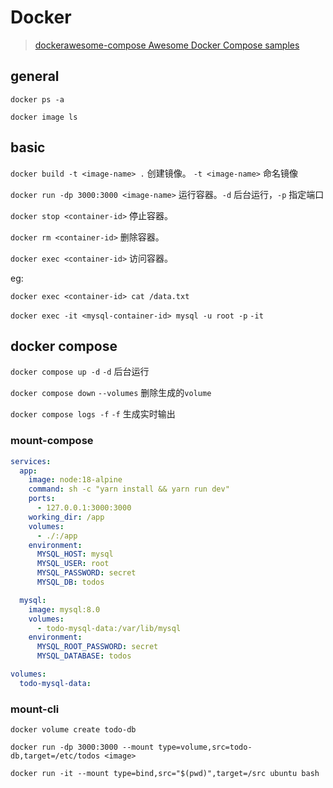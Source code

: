 # Docker

>[dockerawesome-compose Awesome Docker Compose samples](https://github.com/docker/awesome-compose)

## general

`docker ps -a`

`docker image ls`

## basic

`docker build -t <image-name> .` 创建镜像。 `-t <image-name>` 命名镜像

`docker run -dp 3000:3000 <image-name>` 运行容器。`-d` 后台运行，`-p` 指定端口

`docker stop <container-id>` 停止容器。

`docker rm <container-id>` 删除容器。

`docker exec <container-id>` 访问容器。

eg:

`docker exec <container-id> cat /data.txt`

`docker exec -it <mysql-container-id> mysql -u root -p` `-it`

## docker compose

`docker compose up -d` `-d` 后台运行

`docker compose down` `--volumes` 删除生成的`volume`

`docker compose logs -f` `-f` 生成实时输出

### mount-compose

```yaml
services:
  app:
    image: node:18-alpine
    command: sh -c "yarn install && yarn run dev"
    ports:
      - 127.0.0.1:3000:3000
    working_dir: /app
    volumes:
      - ./:/app
    environment:
      MYSQL_HOST: mysql
      MYSQL_USER: root
      MYSQL_PASSWORD: secret
      MYSQL_DB: todos

  mysql:
    image: mysql:8.0
    volumes:
      - todo-mysql-data:/var/lib/mysql
    environment:
      MYSQL_ROOT_PASSWORD: secret
      MYSQL_DATABASE: todos

volumes:
  todo-mysql-data:
```

### mount-cli

`docker volume create todo-db`

`docker run -dp 3000:3000 --mount type=volume,src=todo-db,target=/etc/todos <image>`

`docker run -it --mount type=bind,src="$(pwd)",target=/src ubuntu bash`
